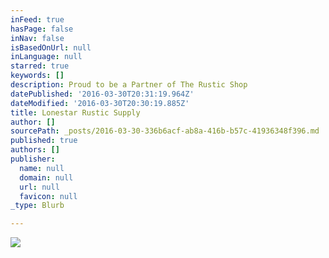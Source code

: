 ```yaml
---
inFeed: true
hasPage: false
inNav: false
isBasedOnUrl: null
inLanguage: null
starred: true
keywords: []
description: Proud to be a Partner of The Rustic Shop
datePublished: '2016-03-30T20:31:19.964Z'
dateModified: '2016-03-30T20:30:19.885Z'
title: Lonestar Rustic Supply
author: []
sourcePath: _posts/2016-03-30-336b6acf-ab8a-416b-b57c-41936348f396.md
published: true
authors: []
publisher:
  name: null
  domain: null
  url: null
  favicon: null
_type: Blurb

---
```

![](https://the-grid-user-content.s3-us-west-2.amazonaws.com/54c7791c-e0bc-4bb1-bf9c-b09a3f141aed.jpg)